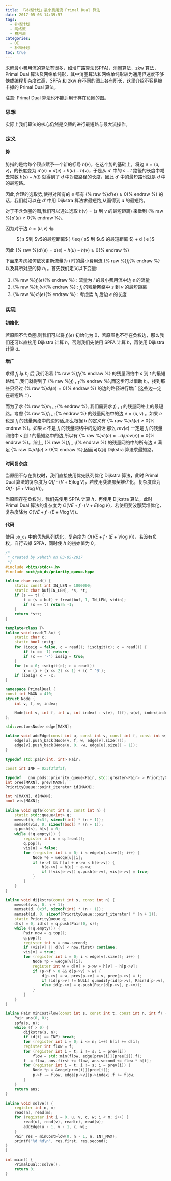 ```yaml
---
title: 「补档计划」最小费用流 Primal Dual 算法
date: 2017-05-03 14:39:57
tags:
  - 补档计划
  - 网络流
  - 费用流
categories:
  - OI
  - 补档计划
toc: true
---
```

求解最小费用流的算法有很多，如增广路算法(SPFA)，消圈算法，zkw 算法，Primal Dual 算法及网络单纯形，其中消圈算法和网络单纯形较为通用但速度不够快或编程复杂度过高，SPFA 和 zkw 在不同的图上各有所长，这里介绍不容易被卡掉的 Primal Dual 算法。

注意: Primal Dual 算法也不能适用于存在负圈的图。
<!-- more -->
### 思想
实际上我们算法的核心仍然是交替的进行最短路与最大流操作。
### 定义
#### 势
势指的是给每个顶点赋予一个新的标号 $h(v)$，在这个势的基础上，将边 $e = (u, v)$，的长度变为 $d'(e) = d(e) + h(u) - h(v)$，于是从 $d'$ 中的 $s-t$ 路径的长度中减去常数 $h(s) - h(t)$ 就得到了 $d$ 中对应路径的长度，因此 $d'$ 中的最短路也就是 $d$ 中的最短路。

因此,合理的选取势,使得对所有的 $e$ 都有 {% raw %}$d'(e) \geq 0${% endraw %} 的话，我们就可以在 $d'$ 中用 Dijkstra 算法求最短路,从而得到 $d$ 的最短路。

对于不含负圈的图,我们可以通过选取 $h(v) = (s$ 到 $v$ 的最短距离$)$ 来做到 {% raw %}$d'(e) \geq 0${% endraw %}。

因为对于边 $e = ( u , v )$ 有:

<center>
$( s $到 $v$的最短距离$ ) \leq ( s$ 到 $u$ 的最短距离 $) + d ( e )$
</center>

因此 {% raw %}$d'( e ) = d ( e ) + h ( u ) - h ( v ) \geq 0${% endraw %}

下面来考虑如何依次更新流量为 $i$ 时的最小费用流 {% raw %}$f_i${% endraw %} 以及其所对应的势 $h_i$ 。首先我们定义以下变量:

1. {% raw %}$f_i ( e )${% endraw %} : 流量为 $i$ 的最小费用流中边 $e$ 的流量
2. {% raw %}$h_i ( v )${% endraw %} : $f_i$ 的残量网络中 $s$ 到 $v$ 的最短距离
3. {% raw %}$d_i ( e )${% endraw %} : 考虑势 $h_i$ 后边 $e$ 的长度

### 实现
#### 初始化
若原图不含负圈,则我们可以将 $f_i (e )$ 初始化为 $0$，若原图也不存在负权边，那么我们还可以直接用 Dijkstra 计算 $h$，否则我们先使用 SPFA 计算 $h$，再使用 Dijkstra 计算 $d$。
#### 增广
求得 $f_i$ 与 $h_i$ 后,我们沿着 {% raw %}$f_i${% endraw %} 的残量网络中 $s$ 到 $t$ 的最短路增广,我们就得到了 {% raw %}$f_{i + 1}${% endraw %},而这步可以借助 $h_i$，找到那些只经过 {% raw %}$d_i( e ) = 0${% endraw %} 的边的路径进行增广(这些边一定在最短路上)．

而为了求 {% raw %}$h_{i + 1}${% endraw %}, 我们需要求 $f_{i + 1}$ 的残量网络上的最短路。考虑 {% raw %}$f_{i + 1}${% endraw %} 的残量网络中的边 $e = ( u , v )$ 。如果 $e$ 也是 $f_i$ 的残量网络中的边的话,那么根据 $h$ 的定义有 {% raw %}$d_i ( e ) \geq 0${% endraw %}。如果 $e$ 不是 $f_i$ 的残量网络中的边的话,那么 $rev (e )$ 一定是 $f_i$ 的残量网络中 $s$ 到 $t$ 的最短路中的边,所以有 {% raw %}$d_i ( e ) = - d_i ( rev ( e )) = 0${% endraw %}。综上, {% raw %}$f_{i + 1}${% endraw %} 的残量网络中的所有边 $e$ 满足 {% raw %}$d_i ( e ) \geq 0${% endraw %},因而可以用 Dijkstra 算法求最短路。
#### 时间复杂度
当原图不存在负权时，我们直接使用优先队列优化 Dijkstra 算法，此时 Primal Dual 算法的复杂度为 $O(f \cdot (V + E) \log V)$，若使用斐波那契堆优化，复杂度降为 $O(f \cdot (E + V \log V))$。

当原图存在负权时，我们先使用 SPFA 计算 $h$，再使用 Dijkstra 算法，此时 Primal Dual 算法的复杂度为 $O(VE + f \cdot (V + E) \log V)$，若使用斐波那契堆优化，复杂度降为 $O(VE + f \cdot (E + V \log V))$。
#### 代码
使用 `pb_ds` 中的优先队列优化，复杂度为 $O(VE + f \cdot (E + V \log V))$，若没有负权，自行去掉 SPFA，同时使 $h$ 的初始值为 $0$。
``` cpp
/*
 * created by xehoth on 03-05-2017
 */
#include <bits/stdc++.h>
#include <ext/pb_ds/priority_queue.hpp>

inline char read() {
    static const int IN_LEN = 1000000;
    static char buf[IN_LEN], *s, *t;
    if (s == t) {
        t = (s = buf) + fread(buf, 1, IN_LEN, stdin);
        if (s == t) return -1;
    }
    return *s++;
}

template<class T>
inline void read(T &x) {
    static char c;
    static bool iosig;
    for (iosig = false, c = read(); !isdigit(c); c = read()) {
        if (c == -1) return;
        if (c == '-') iosig = true;
    }
    for (x = 0; isdigit(c); c = read())
        x = (x + (x << 2) << 1) + (c ^ '0');
    if (iosig) x = -x;
}

namespace PrimalDual {
const int MAXN = 410;
struct Node {
    int v, f, w, index;

    Node(int v, int f, int w, int index) : v(v), f(f), w(w), index(index) {}
};

std::vector<Node> edge[MAXN];

inline void addEdge(const int u, const int v, const int f, const int w) {
    edge[u].push_back(Node(v, f, w, edge[v].size()));
    edge[v].push_back(Node(u, 0, -w, edge[u].size() - 1));
}

typedef std::pair<int, int> Pair;

const int INF = 0x3f3f3f3f;

typedef __gnu_pbds::priority_queue<Pair, std::greater<Pair> > PriorityQueue;
int pree[MAXN], prev[MAXN];
PriorityQueue::point_iterator id[MAXN];

int h[MAXN], d[MAXN];
bool vis[MAXN];

inline void spfa(const int s, const int n) {
    static std::queue<int> q;
    memset(h, 0x3f, sizeof(int) * (n + 1));
    memset(vis, 0, sizeof(bool) * (n + 1));
    q.push(s), h[s] = 0;
    while (!q.empty()) {
        register int u = q.front();
        q.pop();
        vis[u] = false;
        for (register int i = 0; i < edge[u].size(); i++) {
            Node *e = &edge[u][i];
            if (e->f && h[u] + e->w < h[e->v]) {
                h[e->v] = h[u] + e->w;
                if (!vis[e->v]) q.push(e->v), vis[e->v] = true;
            }
        }
    }
}

inline void dijkstra(const int s, const int n) {
    memset(vis, 0, n + 1);
    memset(d, 0x3f, sizeof(int) * (n + 1));
    memset(id, 0, sizeof(PriorityQueue::point_iterator) * (n + 1));
    static PriorityQueue q;
    d[s] = 0, id[s] = q.push(Pair(0, s));
    while (!q.empty()) {
        Pair now = q.top();
        q.pop();
        register int v = now.second;
        if (vis[v] || d[v] < now.first) continue;
        vis[v] = true;
        for (register int i = 0; i < edge[v].size(); i++) {
            Node *p = &edge[v][i];
            register int w = d[v] + p->w + h[v] - h[p->v];
            if (p->f > 0 && d[p->v] > w) {
                d[p->v] = w, prev[p->v] = v, pree[p->v] = i;
                if (id[p->v] != NULL) q.modify(id[p->v], Pair(d[p->v], p->v));
                else id[p->v] = q.push(Pair(d[p->v], p->v));
            }
        }
    }
}

inline Pair minCostFlow(const int s, const int t, const int n, int f) {
    Pair ans(0, 0);
    spfa(s, n);
    while (f > 0) {
        dijkstra(s, n);
        if (d[t] == INF) break;
        for (register int i = 0; i <= n; i++) h[i] += d[i];
        register int flow = f;
        for (register int i = t; i != s; i = prev[i])
            flow = std::min(flow, edge[prev[i]][pree[i]].f);
        f -= flow, ans.first += flow, ans.second += flow * h[t];
        for (register int i = t; i != s; i = prev[i]) {
            Node *p = &edge[prev[i]][pree[i]];
            p->f -= flow, edge[p->v][p->index].f += flow;
        }
    }
    return ans;
}

inline void solve() {
    register int n, m;
    read(n), read(m);
    for (register int i = 0, u, v, c, w; i < m; i++) {
        read(u), read(v), read(c), read(w);
        addEdge(u - 1, v - 1, c, w);
    }
    Pair res = minCostFlow(0, n - 1, n, INT_MAX);
    printf("%d %d\n", res.first, res.second);
}
}

int main() {
    PrimalDual::solve();
    return 0;
}
```
